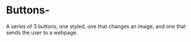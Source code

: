 # Buttons-
A series of 3 buttons, one styled, one that changes an image, and one that sends the user to a webpage.
